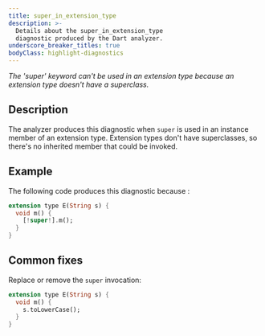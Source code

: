 ```yaml
---
title: super_in_extension_type
description: >-
  Details about the super_in_extension_type
  diagnostic produced by the Dart analyzer.
underscore_breaker_titles: true
bodyClass: highlight-diagnostics
---
```


_The 'super' keyword can't be used in an extension type because an extension
type doesn't have a superclass._

## Description

The analyzer produces this diagnostic when `super` is used in an instance
member of an extension type. Extension types don't have superclasses, so
there's no inherited member that could be invoked.

## Example

The following code produces this diagnostic because :

```dart
extension type E(String s) {
  void m() {
    [!super!].m();
  }
}
```

## Common fixes

Replace or remove the `super` invocation:

```dart
extension type E(String s) {
  void m() {
    s.toLowerCase();
  }
}
```
